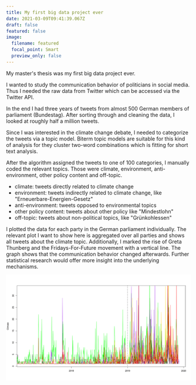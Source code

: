 ```yaml
---
title: My first big data project ever
date: 2021-03-09T09:41:39.067Z
draft: false
featured: false
image:
  filename: featured
  focal_point: Smart
  preview_only: false
---
```

My master's thesis was my first big data project ever.

I wanted to study the communication behavior of politicians in social media.
Thus I needed the raw data from Twitter which can be accessed via the Twitter API.

In the end I had three years of tweets from almost 500 German
members of parliament (Bundestag). After sorting through and cleaning the data, I looked at roughly half a million tweets.

Since I was interested in the climate change debate, I needed to categorize the tweets via a topic model. Biterm topic models are suitable for this kind of analysis for they cluster two-word combinations which is fitting for short text analysis.

After the algorithm assigned the tweets to one of 100 categories, I manually coded the relevant topics. Those were climate, environment, anti-environment, other policy content and off-topic.

* climate: tweets directly related to climate change
* environment: tweets indirectly related to climate change, like "Erneuerbare-Energien-Gesetz"
* anti-environment: tweets opposed to environmental topics
* other policy content: tweets about other policy like "Mindestlohn"
* off-topic: tweets about non-political topics, like "Grünkohlessen"

I plotted the data for each party in the German parliament individually.
The relevant plot I want to show here is aggregated over all parties and shows all tweets about the climate topic.
Additionally, I marked the rise of Greta Thunberg and the Fridays-For-Future movement with a vertical line. The graph shows that the communication behavior changed afterwards. Further statistical research would offer more insight into the underlying mechanisms.

![](output-onlinepngtools-1-.png)